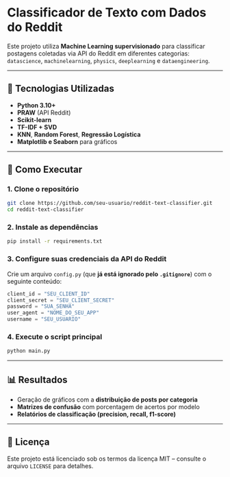 # Classificador de Texto com Dados do Reddit

Este projeto utiliza **Machine Learning supervisionado** para classificar postagens coletadas via API do Reddit em diferentes categorias:  
`datascience`, `machinelearning`, `physics`, `deeplearning` e `dataengineering`.

---

## 📌 Tecnologias Utilizadas

- **Python 3.10+**
- **PRAW** (API Reddit)
- **Scikit-learn**
- **TF-IDF + SVD**
- **KNN**, **Random Forest**, **Regressão Logística**
- **Matplotlib e Seaborn** para gráficos

---

## 🚀 Como Executar

### 1. Clone o repositório

```bash
git clone https://github.com/seu-usuario/reddit-text-classifier.git
cd reddit-text-classifier
```

### 2. Instale as dependências

```bash
pip install -r requirements.txt
```

### 3. Configure suas credenciais da API do Reddit

Crie um arquivo `config.py` (que **já está ignorado pelo `.gitignore`**) com o seguinte conteúdo:

```python
client_id = "SEU_CLIENT_ID"
client_secret = "SEU_CLIENT_SECRET"
password = "SUA_SENHA"
user_agent = "NOME_DO_SEU_APP"
username = "SEU_USUARIO"
```

### 4. Execute o script principal

```bash
python main.py
```

---

## 📊 Resultados

- Geração de gráficos com a **distribuição de posts por categoria**
- **Matrizes de confusão** com porcentagem de acertos por modelo
- **Relatórios de classificação (precision, recall, f1-score)**

---

## 📄 Licença

Este projeto está licenciado sob os termos da licença MIT – consulte o arquivo `LICENSE` para detalhes.
